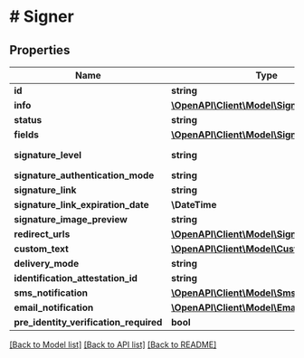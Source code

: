 # # Signer

## Properties

Name | Type | Description | Notes
------------ | ------------- | ------------- | -------------
**id** | **string** |  |
**info** | [**\OpenAPI\Client\Model\SignerInfo**](SignerInfo.md) |  |
**status** | **string** |  |
**fields** | [**\OpenAPI\Client\Model\SignerFieldsInner[]**](SignerFieldsInner.md) |  |
**signature_level** | **string** |  | [default to 'electronic_signature']
**signature_authentication_mode** | **string** |  |
**signature_link** | **string** |  |
**signature_link_expiration_date** | **\DateTime** |  |
**signature_image_preview** | **string** |  |
**redirect_urls** | [**\OpenAPI\Client\Model\SignerRedirectUrls**](SignerRedirectUrls.md) |  |
**custom_text** | [**\OpenAPI\Client\Model\CustomText**](CustomText.md) |  |
**delivery_mode** | **string** |  |
**identification_attestation_id** | **string** |  |
**sms_notification** | [**\OpenAPI\Client\Model\SmsNotification**](SmsNotification.md) |  |
**email_notification** | [**\OpenAPI\Client\Model\EmailNotification**](EmailNotification.md) |  |
**pre_identity_verification_required** | **bool** |  |

[[Back to Model list]](../../README.md#models) [[Back to API list]](../../README.md#endpoints) [[Back to README]](../../README.md)

